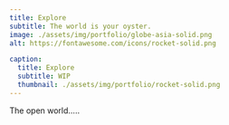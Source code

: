 ```yaml
---
title: Explore
subtitle: The world is your oyster.
image: ./assets/img/portfolio/globe-asia-solid.png
alt: https://fontawesome.com/icons/rocket-solid.png

caption:
  title: Explore
  subtitle: WIP
  thumbnail: ./assets/img/portfolio/rocket-solid.png
---
```

The open world.....

